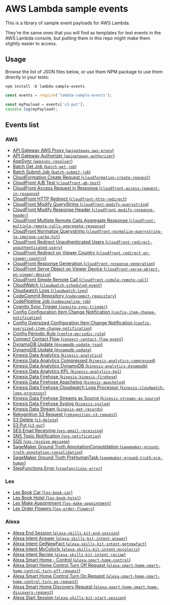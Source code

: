 # AWS Lambda sample events

This is a library of sample event payloads for AWS Lambda.

They're the same ones that you will find as templates for test events in the
AWS Lambda console, but putting them in this repo might make them slightly
easier to access.

## Usage

Browse the list of JSON files below, or use them NPM package to use them
directly in your tests:

```shell
npm install -D lambda-sample-events
```

```javascript
const events = require('lambda-sample-events');

const myPayload = events['s3-put'];
console.log(myPayload);
```

## Events list

<!-- Note for editors: everything below this comment is auto-generated. -->

### AWS

* [API Gateway AWS Proxy (`apigateway-aws-proxy`)](events/aws/apigateway-aws-proxy.json)
* [API Gateway Authorizer (`apigateway-authorizer`)](events/aws/apigateway-authorizer.json)
* [AppSync (`appsync-resolver`)](events/aws/appsync-resolver.json)
* [Batch Get Job (`batch-get-job`)](events/aws/batch-get-job.json)
* [Batch Submit Job (`batch-submit-job`)](events/aws/batch-submit-job.json)
* [CloudFormation Create Request (`cloudformation-create-request`)](events/aws/cloudformation-create-request.json)
* [CloudFront A/B Test (`cloudfront-ab-test`)](events/aws/cloudfront-ab-test.json)
* [CloudFront Access Request in Response (`cloudfront-access-request-in-response`)](events/aws/cloudfront-access-request-in-response.json)
* [CloudFront HTTP Redirect (`cloudfront-http-redirect`)](events/aws/cloudfront-http-redirect.json)
* [CloudFront Modify QueryString (`cloudfront-modify-querystring`)](events/aws/cloudfront-modify-querystring.json)
* [CloudFront Modify Response Header (`cloudfront-modify-response-header`)](events/aws/cloudfront-modify-response-header.json)
* [CloudFront Multiple Remote Calls Aggregate Response (`cloudfront-multiple-remote-calls-aggregate-response`)](events/aws/cloudfront-multiple-remote-calls-aggregate-response.json)
* [CloudFront Normalize Querystring (`cloudfront-normalize-querystring-to-improve-cache-hit`)](events/aws/cloudfront-normalize-querystring-to-improve-cache-hit.json)
* [CloudFront Redirect Unauthenticated Users (`cloudfront-redirect-unauthenticated-users`)](events/aws/cloudfront-redirect-unauthenticated-users.json)
* [CloudFront Redirect on Viewer Country (`cloudfront-redirect-on-viewer-country`)](events/aws/cloudfront-redirect-on-viewer-country.json)
* [CloudFront Response Generation (`cloudfront-response-generation`)](events/aws/cloudfront-response-generation.json)
* [CloudFront Serve Object on Viewer Device (`cloudfront-serve-object-on-viewer-device`)](events/aws/cloudfront-serve-object-on-viewer-device.json)
* [CloudFront Simple Remote Call (`cloudfront-simple-remote-call`)](events/aws/cloudfront-simple-remote-call.json)
* [CloudWatch (`cloudwatch-scheduled-event`)](events/aws/cloudwatch-scheduled-event.json)
* [Cloudwatch Logs (`cloudwatch-logs`)](events/aws/cloudwatch-logs.json)
* [CodeCommit Repository (`codecommit-repository`)](events/aws/codecommit-repository.json)
* [CodePipeline Job (`codepipeline-job`)](events/aws/codepipeline-job.json)
* [Cognito Sync Trigger (`cognito-sync-trigger`)](events/aws/cognito-sync-trigger.json)
* [Config Configuration Item Change Notification (`config-item-change-notification`)](events/aws/config-item-change-notification.json)
* [Config Oversized Configuration Item Change Notification (`config-oversized-item-change-notification`)](events/aws/config-oversized-item-change-notification.json)
* [Config Periodic Rule (`config-periodic-rule`)](events/aws/config-periodic-rule.json)
* [Connect Contact Flow (`connect-contact-flow-event`)](events/aws/connect-contact-flow-event.json)
* [DynamoDB Update (`dynamodb-update-json`)](events/aws/dynamodb-update-json.json)
* [DynamoDB Update (`dynamodb-update`)](events/aws/dynamodb-update.json)
* [Kinesis Data Analytics (`kinesis-analytics`)](events/aws/kinesis-analytics.json)
* [Kinesis Data Analytics Compressed (`kinesis-analytics-compressed`)](events/aws/kinesis-analytics-compressed.json)
* [Kinesis Data Analytics DynamoDB (`kinesis-analytics-dynamodb`)](events/aws/kinesis-analytics-dynamodb.json)
* [Kinesis Data Analytics KPL (`kinesis-analytics-kpl`)](events/aws/kinesis-analytics-kpl.json)
* [Kinesis Data Firehose (`kinesis-kinesis-firehose`)](events/aws/kinesis-kinesis-firehose.json)
* [Kinesis Data Firehose Apachelog (`kinesis-apachelog`)](events/aws/kinesis-apachelog.json)
* [Kinesis Data Firehose Cloudwatch Logs Processor (`kinesis-cloudwatch-logs-processor`)](events/aws/kinesis-cloudwatch-logs-processor.json)
* [Kinesis Data Firehose Streams as Source (`kinesis-streams-as-source`)](events/aws/kinesis-streams-as-source.json)
* [Kinesis Data Firehose Syslog (`kinesis-syslog`)](events/aws/kinesis-syslog.json)
* [Kinesis Data Stream (`kinesis-get-records`)](events/aws/kinesis-get-records.json)
* [Rekognition S3 Request (`rekognition-s3-request`)](events/aws/rekognition-s3-request.json)
* [S3 Delete (`s3-delete`)](events/aws/s3-delete.json)
* [S3 Put (`s3-put`)](events/aws/s3-put.json)
* [SES Email Receiving (`ses-email-receiving`)](events/aws/ses-email-receiving.json)
* [SNS Topic Notification (`sns-notification`)](events/aws/sns-notification.json)
* [SQS (`sqs-receive-message`)](events/aws/sqs-receive-message.json)
* [SageMaker Ground Truth AnnotationConsolidation (`sagemaker-ground-truth-annotation-consolidation`)](events/aws/sagemaker-ground-truth-annotation-consolidation.json)
* [SageMaker Ground Truth PreHumanTask (`sagemaker-ground-truth-pre-human`)](events/aws/sagemaker-ground-truth-pre-human.json)
* [StepFunctions Error (`stepfunctions-error`)](events/aws/stepfunctions-error.json)

### Lex

* [Lex Book Car (`lex-book-car`)](events/lex/lex-book-car.json)
* [Lex Book Hotel (`lex-book-hotel`)](events/lex/lex-book-hotel.json)
* [Lex Make Appointment (`lex-make-appointment`)](events/lex/lex-make-appointment.json)
* [Lex Order Flowers (`lex-order-flowers`)](events/lex/lex-order-flowers.json)

### Alexa

* [Alexa End Session (`alexa-skills-kit-end-session`)](events/alexa/alexa-skills-kit-end-session.json)
* [Alexa Intent Answer (`alexa-skills-kit-intent-answer`)](events/alexa/alexa-skills-kit-intent-answer.json)
* [Alexa Intent GetNewFact (`alexa-skills-kit-intent-getnewfact`)](events/alexa/alexa-skills-kit-intent-getnewfact.json)
* [Alexa Intent MyColorIs (`alexa-skills-kit-intent-mycoloris`)](events/alexa/alexa-skills-kit-intent-mycoloris.json)
* [Alexa Intent Recipe (`alexa-skills-kit-intent-recipe`)](events/alexa/alexa-skills-kit-intent-recipe.json)
* [Alexa Smart Home - Control (`alexa-smart-home-control`)](events/alexa/alexa-smart-home-control.json)
* [Alexa Smart Home Control Turn Off Request (`alexa-smart-home-smart-home-control-turn-off-request`)](events/alexa/alexa-smart-home-smart-home-control-turn-off-request.json)
* [Alexa Smart Home Control Turn On Request (`alexa-smart-home-smart-home-control-turn-on-request`)](events/alexa/alexa-smart-home-smart-home-control-turn-on-request.json)
* [Alexa Smart Home Discovery Request (`alexa-smart-home-smart-home-discovery-request`)](events/alexa/alexa-smart-home-smart-home-discovery-request.json)
* [Alexa Start Session (`alexa-skills-kit-start-session`)](events/alexa/alexa-skills-kit-start-session.json)
